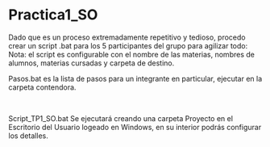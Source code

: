 # Practica1_SO

Dado que es un proceso extremadamente repetitivo y tedioso, procedo crear un script .bat para los 5 participantes del grupo para agilizar todo: 
Nota: el script es configurable con el nombre de las materias, nombres de alumnos, materias cursadas y carpeta de destino.
<br>
<p>Pasos.bat es la lista de pasos para un integrante en particular, ejecutar en la carpeta contendora.</p>
<br>
<p>Script_TP1_SO.bat Se ejecutará creando una carpeta Proyecto en el Escritorio del Usuario logeado en Windows, en su interior podrás configurar los detalles.</p>
